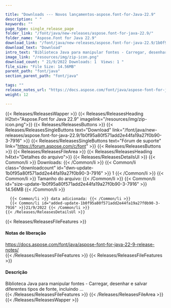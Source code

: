 ```yaml
---

title: "Downloads --- Novos lançamentos-aspose.font-for-Java-22.9"
description: " "
keywords: ""
page_type: single_release_page
folder_link: "/font/java/new-releases/aspose.font-for-java-22.9/"
folder_name: "Aspose.Font for Java 22.9"
download_link: "/font/java/new-releases/aspose.font-for-java-22.9/1b0f95a80f571add2e44fa19a27f0b90-3-7916"
download_text: "Download"
intro_text: "Biblioteca Java para manipular fontes - Carregar, desenhar e salvar diferentes tipos de fonte, incluindo ..."
image_link: "/resources/img/zip-icon.png"
download_count: " 21/9/2022 Downloads: 1  Views: 1 "
file_size: "File Size: 14.56MB"
parent_path: "font/java"
section_parent_path: "font/java"

tags: ""
release_notes_url: "https://docs.aspose.com/font/java/aspose-font-for-java-22-9-release-notes/"
weight: 12

---
```


{{< Releases/ReleasesWapper >}}
  {{< Releases/ReleasesHeading H2txt="Aspose.Font for Java 22.9" imagelink="/resources/img/zip-icon.png">}}
  {{< Releases/ReleasesButtons >}}
    {{< Releases/ReleasesSingleButtons text="Download" link="/font/java/new-releases/aspose.font-for-java-22.9/1b0f95a80f571add2e44fa19a27f0b90-3-7916" >}}
    {{< Releases/ReleasesSingleButtons text="Fórum de suporte" link="https://forum.aspose.com/c/font" >}}
  {{< Releases/ReleasesButtons >}}
  {{< Releases/ReleasesFileArea >}}
    {{< Releases/ReleasesHeading h4txt="Detalhes do arquivo">}}
    {{< Releases/ReleasesDetailsUl >}}
      {{< Common/li >}} Downloads: {{< /Common/li >}}
      {{< Common/li class="downloadcount" id="dwn-update-1b0f95a80f571add2e44fa19a27f0b90-3-7916" >}} 1 {{< /Common/li >}}
      {{< Common/li >}} Tamanho do arquivo: {{< /Common/li >}}
      {{< Common/li id="size-update-1b0f95a80f571add2e44fa19a27f0b90-3-7916" >}} 14.56MB {{< /Common/li >}}

      {{< Common/li >}} data adicionada: {{< /Common/li >}}
      {{< Common/li id="added-update-1b0f95a80f571add2e44fa19a27f0b90-3-7916" >}}21/9/2022 {{< /Common/li >}}
    {{< /Releases/ReleasesDetailsUl >}}

  {{< Releases/ReleasesFileFeatures >}}
      <h4>Notas de liberação</h4><div><a href='https://docs.aspose.com/font/java/aspose-font-for-java-22-9-release-notes/'>https://docs.aspose.com/font/java/aspose-font-for-java-22-9-release-notes/</a></div>
  {{< /Releases/ReleasesFileFeatures >}}
  {{< Releases/ReleasesFileFeatures >}}
      <h4>Descrição</h4><div class="HTMLDescription">Biblioteca Java para manipular fontes - Carregar, desenhar e salvar diferentes tipos de fonte, incluindo ...</div>
  {{< /Releases/ReleasesFileFeatures >}}
 {{< /Releases/ReleasesFileArea >}}
{{< /Releases/ReleasesWapper >}}


